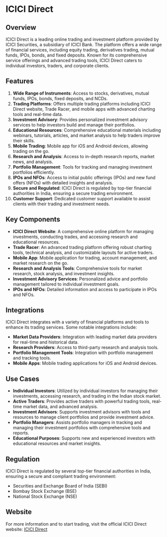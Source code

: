 ﻿# ICICI Direct

## Overview
ICICI Direct is a leading online trading and investment platform provided by ICICI Securities, a subsidiary of ICICI Bank. The platform offers a wide range of financial services, including equity trading, derivatives trading, mutual funds, IPOs, bonds, and fixed deposits. Known for its comprehensive service offerings and advanced trading tools, ICICI Direct caters to individual investors, traders, and corporate clients.

## Features
1. **Wide Range of Instruments**: Access to stocks, derivatives, mutual funds, IPOs, bonds, fixed deposits, and NCDs.
2. **Trading Platforms**: Offers multiple trading platforms including ICICI Direct website, Trade Racer, and mobile apps with advanced charting tools and real-time data.
3. **Investment Advisory**: Provides personalized investment advisory services to help investors build and manage their portfolios.
4. **Educational Resources**: Comprehensive educational materials including webinars, tutorials, articles, and market analysis to help traders improve their skills.
5. **Mobile Trading**: Mobile app for iOS and Android devices, allowing trading on the go.
6. **Research and Analysis**: Access to in-depth research reports, market news, and analysis.
7. **Portfolio Management**: Tools for tracking and managing investment portfolios efficiently.
8. **IPOs and NFOs**: Access to initial public offerings (IPOs) and new fund offers (NFOs) with detailed insights and analysis.
9. **Secure and Regulated**: ICICI Direct is regulated by top-tier financial authorities in India, ensuring a secure trading environment.
10. **Customer Support**: Dedicated customer support available to assist clients with their trading and investment needs.

## Key Components
- **ICICI Direct Website**: A comprehensive online platform for managing investments, conducting trades, and accessing research and educational resources.
- **Trade Racer**: An advanced trading platform offering robust charting tools, technical analysis, and customizable layouts for active traders.
- **Mobile App**: Mobile application for trading, account management, and market research on the go.
- **Research and Analysis Tools**: Comprehensive tools for market research, stock analysis, and investment insights.
- **Investment Advisory Services**: Personalized advice and portfolio management tailored to individual investment goals.
- **IPOs and NFOs**: Detailed information and access to participate in IPOs and NFOs.

## Integrations
ICICI Direct integrates with a variety of financial platforms and tools to enhance its trading services. Some notable integrations include:

- **Market Data Providers**: Integration with leading market data providers for real-time and historical data.
- **Research Providers**: Access to third-party research and analysis tools.
- **Portfolio Management Tools**: Integration with portfolio management and tracking tools.
- **Mobile Apps**: Mobile trading applications for iOS and Android devices.

## Use Cases
- **Individual Investors**: Utilized by individual investors for managing their investments, accessing research, and trading in the Indian stock market.
- **Active Traders**: Provides active traders with powerful trading tools, real-time market data, and advanced analysis.
- **Investment Advisors**: Supports investment advisors with tools and resources to manage client portfolios and provide investment advice.
- **Portfolio Managers**: Assists portfolio managers in tracking and managing their investment portfolios with comprehensive tools and reports.
- **Educational Purposes**: Supports new and experienced investors with educational resources and market insights.

## Regulation
ICICI Direct is regulated by several top-tier financial authorities in India, ensuring a secure and compliant trading environment:
- Securities and Exchange Board of India (SEBI)
- Bombay Stock Exchange (BSE)
- National Stock Exchange (NSE)

## Website
For more information and to start trading, visit the official ICICI Direct website: [ICICI Direct](https://www.icicidirect.com)

